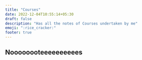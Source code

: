 ```yaml
---
title: "Courses"
date: 2022-12-04T10:55:14+05:30
draft: false
description: "Has all the notes of Courses undertaken by me"
emoji: ":rice_cracker:"
footer: true
---
```


## Noooooooteeeeeeeeees